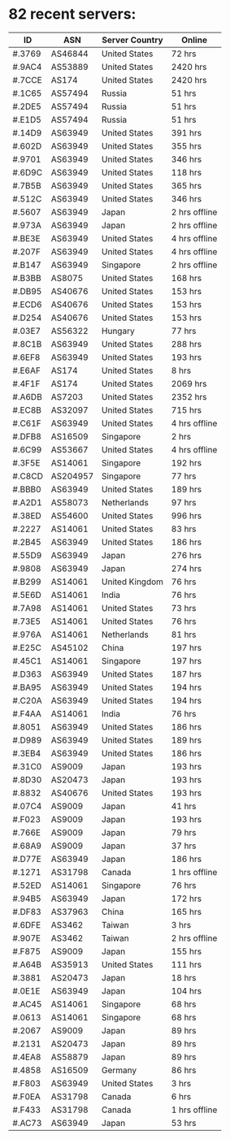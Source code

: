 # 82 recent servers:

| ID | ASN | Server Country | Online |
| ------ | ------ | ------ | ------ |
| #.3769 | AS46844 | United States | 72 hrs |
| #.9AC4 | AS53889 | United States | 2420 hrs |
| #.7CCE | AS174 | United States | 2420 hrs |
| #.1C65 | AS57494 | Russia | 51 hrs |
| #.2DE5 | AS57494 | Russia | 51 hrs |
| #.E1D5 | AS57494 | Russia | 51 hrs |
| #.14D9 | AS63949 | United States | 391 hrs |
| #.602D | AS63949 | United States | 355 hrs |
| #.9701 | AS63949 | United States | 346 hrs |
| #.6D9C | AS63949 | United States | 118 hrs |
| #.7B5B | AS63949 | United States | 365 hrs |
| #.512C | AS63949 | United States | 346 hrs |
| #.5607 | AS63949 | Japan | 2 hrs offline |
| #.973A | AS63949 | Japan | 2 hrs offline |
| #.BE3E | AS63949 | United States | 4 hrs offline |
| #.207F | AS63949 | United States | 4 hrs offline |
| #.B147 | AS63949 | Singapore | 2 hrs offline |
| #.B3BB | AS8075 | United States | 168 hrs |
| #.DB95 | AS40676 | United States | 153 hrs |
| #.ECD6 | AS40676 | United States | 153 hrs |
| #.D254 | AS40676 | United States | 153 hrs |
| #.03E7 | AS56322 | Hungary | 77 hrs |
| #.8C1B | AS63949 | United States | 288 hrs |
| #.6EF8 | AS63949 | United States | 193 hrs |
| #.E6AF | AS174 | United States | 8 hrs |
| #.4F1F | AS174 | United States | 2069 hrs |
| #.A6DB | AS7203 | United States | 2352 hrs |
| #.EC8B | AS32097 | United States | 715 hrs |
| #.C61F | AS63949 | United States | 4 hrs offline |
| #.DFB8 | AS16509 | Singapore | 2 hrs |
| #.6C99 | AS53667 | United States | 4 hrs offline |
| #.3F5E | AS14061 | Singapore | 192 hrs |
| #.C8CD | AS204957 | Singapore | 77 hrs |
| #.BBB0 | AS63949 | United States | 189 hrs |
| #.A2D1 | AS58073 | Netherlands | 97 hrs |
| #.38ED | AS54600 | United States | 996 hrs |
| #.2227 | AS14061 | United States | 83 hrs |
| #.2B45 | AS63949 | United States | 186 hrs |
| #.55D9 | AS63949 | Japan | 276 hrs |
| #.9808 | AS63949 | Japan | 274 hrs |
| #.B299 | AS14061 | United Kingdom | 76 hrs |
| #.5E6D | AS14061 | India | 76 hrs |
| #.7A98 | AS14061 | United States | 73 hrs |
| #.73E5 | AS14061 | United States | 76 hrs |
| #.976A | AS14061 | Netherlands | 81 hrs |
| #.E25C | AS45102 | China | 197 hrs |
| #.45C1 | AS14061 | Singapore | 197 hrs |
| #.D363 | AS63949 | United States | 187 hrs |
| #.BA95 | AS63949 | United States | 194 hrs |
| #.C20A | AS63949 | United States | 194 hrs |
| #.F4AA | AS14061 | India | 76 hrs |
| #.8051 | AS63949 | United States | 186 hrs |
| #.D989 | AS63949 | United States | 189 hrs |
| #.3EB4 | AS63949 | United States | 186 hrs |
| #.31C0 | AS9009 | Japan | 193 hrs |
| #.8D30 | AS20473 | Japan | 193 hrs |
| #.8832 | AS40676 | United States | 193 hrs |
| #.07C4 | AS9009 | Japan | 41 hrs |
| #.F023 | AS9009 | Japan | 193 hrs |
| #.766E | AS9009 | Japan | 79 hrs |
| #.68A9 | AS9009 | Japan | 37 hrs |
| #.D77E | AS63949 | Japan | 186 hrs |
| #.1271 | AS31798 | Canada | 1 hrs offline |
| #.52ED | AS14061 | Singapore | 76 hrs |
| #.94B5 | AS63949 | Japan | 172 hrs |
| #.DF83 | AS37963 | China | 165 hrs |
| #.6DFE | AS3462 | Taiwan | 3 hrs |
| #.907E | AS3462 | Taiwan | 2 hrs offline |
| #.F875 | AS9009 | Japan | 155 hrs |
| #.A64B | AS35913 | United States | 111 hrs |
| #.3881 | AS20473 | Japan | 18 hrs |
| #.0E1E | AS63949 | Japan | 104 hrs |
| #.AC45 | AS14061 | Singapore | 68 hrs |
| #.0613 | AS14061 | Singapore | 68 hrs |
| #.2067 | AS9009 | Japan | 89 hrs |
| #.2131 | AS20473 | Japan | 89 hrs |
| #.4EA8 | AS58879 | Japan | 89 hrs |
| #.4858 | AS16509 | Germany | 86 hrs |
| #.F803 | AS63949 | United States | 3 hrs |
| #.F0EA | AS31798 | Canada | 6 hrs |
| #.F433 | AS31798 | Canada | 1 hrs offline |
| #.AC73 | AS63949 | Japan | 53 hrs |

